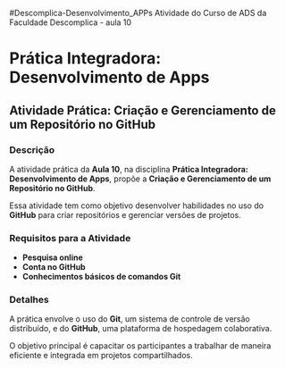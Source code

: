 #Descomplica-Desenvolvimento_APPs
Atividade do Curso de ADS da Faculdade Descomplica - aula 10
# Prática Integradora: Desenvolvimento de Apps

## Atividade Prática: Criação e Gerenciamento de um Repositório no GitHub

### Descrição
A atividade prática da **Aula 10**, na disciplina **Prática Integradora: Desenvolvimento de Apps**, propõe a **Criação e Gerenciamento de um Repositório no GitHub**.  

Essa atividade tem como objetivo desenvolver habilidades no uso do **GitHub** para criar repositórios e gerenciar versões de projetos.

### Requisitos para a Atividade
- **Pesquisa online**
- **Conta no GitHub**
- **Conhecimentos básicos de comandos Git**

### Detalhes
A prática envolve o uso do **Git**, um sistema de controle de versão distribuído, e do **GitHub**, uma plataforma de hospedagem colaborativa.  

O objetivo principal é capacitar os participantes a trabalhar de maneira eficiente e integrada em projetos compartilhados.
